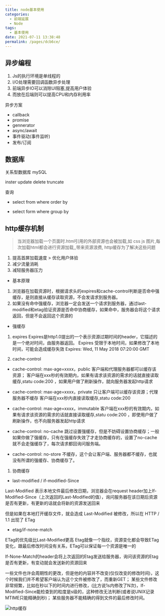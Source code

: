 ```yaml
---
title: node基本使用
categories:
  - 前端延展
  - Node
tags:
  - 基本使用
date: 2021-07-11 13:38:48
permalink: /pages/dcb6ce/
---
```


## 异步编程

1. Js的执行环境是单线程的
2. I/O处理需要回调函数异步处理
3. 前端异步IO可以消除UI阻塞,提高用户体验
4. 而放在后端则可以提高CPU和内存利用率

异步方案

* callback
* promise
* gennerator
* async/await
* 事件驱动(事件监听)
* 发布/订阅

## 数据库

关系型数据库 mySQL

inster
update
delete
truncate

查询

* select  from where order by

* select form where group by

## http缓存机制

> 当浏览器加载一个页面时.html引用的外部资源也会被加载,如 css js 图片,每次加载html都会进行资源加载,,带来资源浪费, http缓存为了解决这些问题

1. 提高首屏加载速度 > 优化用户体验
2. 减少流量消耗
3. 减轻服务器压力

* 基本原理

1. 浏览器在加载资源时，根据请求头的expires和cache-control判断是否命中强缓存，是则直接从缓存读取资源，不会发请求到服务器。
2. 如果没有命中强缓存，浏览器一定会发送一个请求到服务器，通过last-modified和etag验证资源是否命中协商缓存，如果命中，服务器会将这个请求返回，但是不会返回这个资源的

* 强缓存

1. expires
  Expires是http1.0提出的一个表示资源过期时间的header，它描述的是一个绝对时间，由服务器返回。
Expires 受限于本地时间，如果修改了本地时间，可能会造成缓存失效
Expires: Wed, 11 May 2018 07:20:00 GMT

2. cache-control

* cache-control: max-age=xxxx，public
客户端和代理服务器都可以缓存该资源；
客户端在xxx秒的有效期内，如果有请求该资源的需求的话就直接读取缓存,statu code:200 ，如果用户做了刷新操作，就向服务器发起http请求

* cache-control: max-age=xxxx，private
只让客户端可以缓存该资源；代理服务器不缓存
客户端在xxx秒内直接读取缓存,statu code:200

* cache-control: max-age=xxxx，immutable
客户端在xxx秒的有效期内，如果有请求该资源的需求的话就直接读取缓存,statu code:200 ，即使用户做了刷新操作，也不向服务器发起http请求

* cache-control: no-cache
跳过设置强缓存，但是不妨碍设置协商缓存；一般如果你做了强缓存，只有在强缓存失效了才走协商缓存的，设置了no-cache就不会走强缓存了，每次请求都回询问服务端。

* cache-control: no-store
不缓存，这个会让客户端、服务器都不缓存，也就没有所谓的强缓存、协商缓存了。

1. 协商缓存

* last-modified / if-modified-Since

Last-Modified 表示本地文件最后修改日期，浏览器会在request header加上If-Modified-Since（上次返回的Last-Modified的值），询问服务器在该日期后资源是否有更新，有更新的话就会将新的资源发送回来

但是如果在本地打开缓存文件，就会造成 Last-Modified 被修改，所以在 HTTP / 1.1 出现了 ETag

* etag/if-none-match

ETag的优先级比Last-Modified更高
Etag就像一个指纹，资源变化都会导致ETag变化，跟最后修改时间没有关系，ETag可以保证每一个资源是唯一的

If-None-Match的header会将上次返回的Etag发送给服务器，询问该资源的Etag是否有更新，有变动就会发送新的资源回来

一些文件也许会周期性的更改，但是他的内容并不改变(仅仅改变的修改时间)，这个时候我们并不希望客户端认为这个文件被修改了，而重新GET；
某些文件修改非常频繁，比如在秒以下的时间内进行修改，(比方说1s内修改了N次)，If-Modified-Since能检查到的粒度是s级的，这种修改无法判断(或者说UNIX记录MTIME只能精确到秒)；
某些服务器不能精确的得到文件的最后修改时间。

![http缓存](/http-cache.png)
